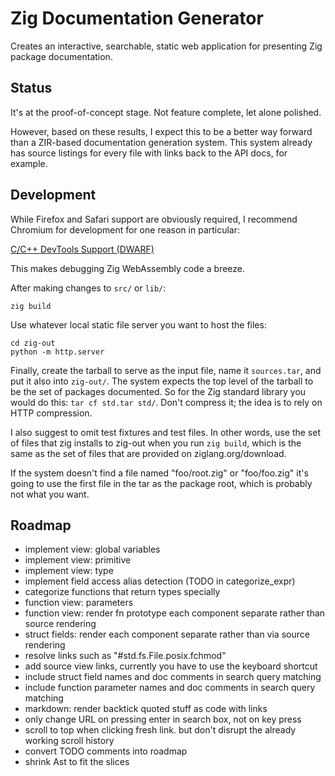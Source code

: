 # Zig Documentation Generator

Creates an interactive, searchable, static web application for presenting Zig
package documentation.

## Status

It's at the proof-of-concept stage. Not feature complete, let alone polished.

However, based on these results, I expect this to be a better way forward than
a ZIR-based documentation generation system. This system already has source
listings for every file with links back to the API docs, for example.

## Development

While Firefox and Safari support are obviously required, I recommend Chromium
for development for one reason in particular:

[C/C++ DevTools Support (DWARF)](https://chromewebstore.google.com/detail/cc++-devtools-support-dwa/pdcpmagijalfljmkmjngeonclgbbannb)

This makes debugging Zig WebAssembly code a breeze.

After making changes to `src/` or `lib/`:

```
zig build
```

Use whatever local static file server you want to host the files:

```
cd zig-out
python -m http.server
```

Finally, create the tarball to serve as the input file, name it `sources.tar`,
and put it also into `zig-out/`. The system expects the top level of the
tarball to be the set of packages documented. So for the Zig standard library
you would do this: `tar cf std.tar std/`. Don't compress it; the idea is to
rely on HTTP compression.

I also suggest to omit test fixtures and test files. In other words, use the
set of files that zig installs to zig-out when you run `zig build`, which is
the same as the set of files that are provided on ziglang.org/download.

If the system doesn't find a file named "foo/root.zig" or "foo/foo.zig" it's going
to use the first file in the tar as the package root, which is probably not
what you want.

## Roadmap

* implement view: global variables
* implement view: primitive
* implement view: type
* implement field access alias detection (TODO in categorize_expr)
* categorize functions that return types specially
* function view: parameters
* function view: render fn prototype each component separate rather than source rendering
* struct fields: render each component separate rather than via source rendering
* resolve links such as "#std.fs.File.posix.fchmod"
* add source view links, currently you have to use the keyboard shortcut
* include struct field names and doc comments in search query matching
* include function parameter names and doc comments in search query matching
* markdown: render backtick quoted stuff as code with links
* only change URL on pressing enter in search box, not on key press
* scroll to top when clicking fresh link. but don't disrupt the already working scroll history
* convert TODO comments into roadmap
* shrink Ast to fit the slices
